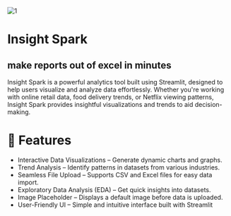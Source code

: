 ![1](https://github.com/user-attachments/assets/fae272ef-9c34-41dc-ab1d-11ab27569b89)
# Insight Spark 
## make reports out of excel in minutes

Insight Spark is a powerful analytics tool built using Streamlit, designed to help users visualize and analyze data effortlessly.
Whether you're working with online retail data, food delivery trends, or Netflix viewing patterns, Insight Spark provides insightful visualizations and trends to aid decision-making.

# 🚀 Features
- Interactive Data Visualizations – Generate dynamic charts and graphs.
- Trend Analysis – Identify patterns in datasets from various industries.
- Seamless File Upload – Supports CSV and Excel files for easy data import.
- Exploratory Data Analysis (EDA) – Get quick insights into datasets.
- Image Placeholder – Displays a default image before data is uploaded.
- User-Friendly UI – Simple and intuitive interface built with Streamlit
